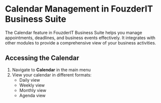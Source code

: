 # Calendar Management in FouzderIT Business Suite

The Calendar feature in FouzderIT Business Suite helps you manage appointments, deadlines, and business events effectively. It integrates with other modules to provide a comprehensive view of your business activities.

## Accessing the Calendar

1.  Navigate to **Calendar** in the main menu
2.  View your calendar in different formats:
    -   Daily view
    -   Weekly view
    -   Monthly view
    -   Agenda view